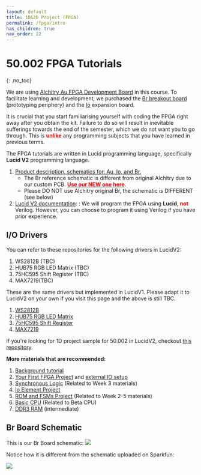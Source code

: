 ```yaml
---
layout: default
title: 1D&2D Project (FPGA)
permalink: /fpga/intro
has_children: true
nav_order: 22
---
```


# 50.002 FPGA Tutorials
{: .no_toc}

We are using [Alchitry Au FPGA Development Board](https://www.sparkfun.com/products/16527) in this course. To facilitate learning and development, we purchased the [Br breakout board](https://www.sparkfun.com/products/16524) (prototyping periphery) and the [Io](https://www.sparkfun.com/products/17278) expansion board. 

It is crucial that you start familiarising yourself with coding the FPGA right away after you obtain the kit. Failure to do so will result in inevitable sufferings towards the end of the semester, which we do not want you to go through. This is <span style="color:red; font-weight: bold;">unlike</span> any programming subjects that you have learned in previous terms.

The FPGA tutorials are written in Lucid programming language, specifically **Lucid V2** programming language.
1. [Product description, schematics for: Au, Io, and Br. ](https://drive.google.com/drive/folders/1p8nP67o50hCzpcxhIxo2FYi0QfdDwFc2?usp=sharing)
   * The Br reference schematic is different from original Alchitry due to our custom PCB. [<span style="color:red; font-weight: bold;">Use our NEW one here</span>](https://drive.google.com/file/d/1T3Vth8YpqDq1iOcPEW6TWjwVH0-h-59C/view?usp=sharing). 
   * Please DO NOT use Alchitry original Br, the schematic is DIFFERENT (see below)
2. [Lucid V2 documentation](https://alchitry.com/tutorials/lucid-reference/): : We will program the FPGA using **Lucid**, <span style="color:red; font-weight: bold;">not</span> Verilog. However, you can choose to program it using Verilog if you have prior experience. 


## I/O Drivers 
You can refer to these repositories for the following drivers in LucidV2: 
1. WS2812B (TBC)
2. HUB75 RGB LED Matrix (TBC)
3. 75HC595 Shift Register (TBC)
4. MAX7219(TBC)

These are the same drivers but implemented in LucidV1. Please adapt it to LucidV2 on your own if you visit this page and the above is still TBC. 
1. [WS2812B](https://github.com/natalieagus/ws2812b)
2. [HUB75 RGB LED Matrix](https://github.com/natalieagus/rgbledmatrix)
3. [75HC595 Shift Register](https://github.com/natalieagus/74hc595)
4. [MAX7219](https://github.com/natalieagus/max7219) 

If you're looking for 1D project sample for 50.002 in LucidV2, checkout [this repository](https://github.com/natalieagus/sample-1d-project-alchitry-v2).


**More materials that are recommended:**
1. [Background tutorial](https://alchitry.com/tutorials/background/)
2. [Your First FPGA Project](https://alchitry.com/tutorials/lucid_v1/your-first-fpga-project/) and [external IO setup](https://learn.sparkfun.com/tutorials/external-io-and-metastability/all) 
3. [Synchronous Logic](https://alchitry.com/tutorials/lucid_v1/synchronous-logic/) (Related to Week 3 materials)
4. [Io Element Project](https://alchitry.com/tutorials/lucid_v1/io-element/)
5. [ROM and FSMs Project](https://alchitry.com/tutorials/lucid_v1/roms-and-fsms/) (Related to Week 2-5 materials)
6. [Basic CPU](https://alchitry.com/tutorials/lucid_v1/hello-your-name-here/)  (Related to Beta CPU)
7. [DDR3 RAM](https://alchitry.com/tutorials/lucid_v1/ddr3-memory/) (intermediate) 

## Br Board Schematic

This is our Br Board schematic: 
<img src="{{ site.baseurl }}//docs/FPGA/images/index/2024-12-04-17-34-54.png"  class="center_seventy"/>

Notice how it is different from the schematic uploaded on Sparkfun:

<img src="{{ site.baseurl }}//docs/FPGA/images/index/2024-12-04-17-36-34.png"  class="center_seventy"/>